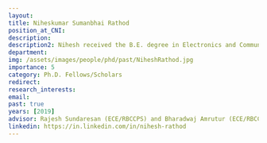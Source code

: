 ```yaml
---
layout: 
title: Niheskumar Sumanbhai Rathod
position_at_CNI: 
description: 
description2: Nihesh received the B.E. degree in Electronics and Communications from Dharmsinh Desai University, Nadiad in 2012 and the M.E. degree in Telecommunication from the Indian Institute of Science in 2015. Since 2015, he is a Cisco Research Scholar in Department of Electrical Communication Engineering, Indian Institute of Science, Bangalore, where he is currently pursuing his Ph.D. degree in Communication and Networks. His interest include the areas in design and implementation of Internet of Things (IoT). He is currently working on the Steiner tree problem or a heterogeneous propagation environment and on the orchestration, maintenance and automation of large-scale networks using natural language processing.
department:
img: /assets/images/people/phd/past/NiheshRathod.jpg
importance: 5
category: Ph.D. Fellows/Scholars
redirect: 
research_interests: 
email: 
past: true
years: [2019]
advisor: Rajesh Sundaresan (ECE/RBCCPS) and Bharadwaj Amrutur (ECE/RBCCPS) # only applicable for students or fellows
linkedin: https://in.linkedin.com/in/nihesh-rathod
---
```

